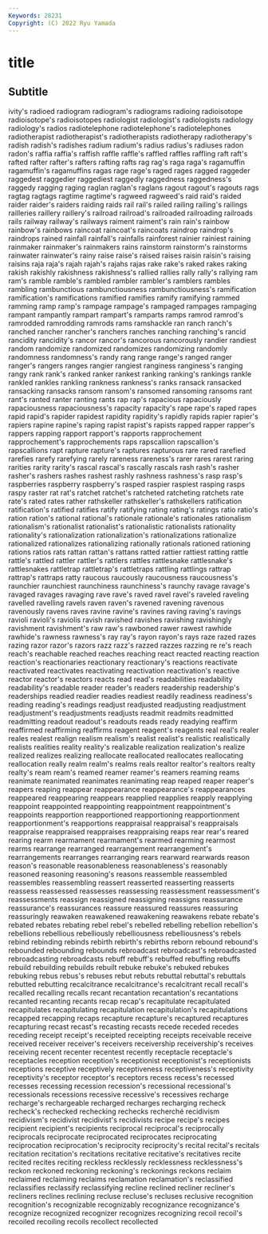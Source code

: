 ```yaml
---
Keywords: 28231
Copyright: (C) 2022 Ryu Yamada
---
```



# title

## Subtitle
ivity's radioed radiogram radiogram's radiograms radioing radioisotope radioisotope's radioisotopes
radiologist radiologist's radiologists radiology radiology's radios radiotelephone radiotelephone's radiotelephones radiotherapist
radiotherapist's radiotherapists radiotherapy radiotherapy's radish radish's radishes radium radium's radius
radius's radiuses radon radon's raffia raffia's raffish raffle raffle's raffled
raffles raffling raft raft's rafted rafter rafter's rafters rafting rafts
rag rag's raga raga's ragamuffin ragamuffin's ragamuffins ragas rage rage's
raged rages ragged raggeder raggedest raggedier raggediest raggedly raggedness raggedness's
raggedy ragging raging raglan raglan's raglans ragout ragout's ragouts rags
ragtag ragtags ragtime ragtime's ragweed ragweed's raid raid's raided raider
raider's raiders raiding raids rail rail's railed railing railing's railings
railleries raillery raillery's railroad railroad's railroaded railroading railroads rails railway
railway's railways raiment raiment's rain rain's rainbow rainbow's rainbows raincoat
raincoat's raincoats raindrop raindrop's raindrops rained rainfall rainfall's rainfalls rainforest
rainier rainiest raining rainmaker rainmaker's rainmakers rains rainstorm rainstorm's rainstorms
rainwater rainwater's rainy raise raise's raised raises raisin raisin's raising
raisins raja raja's rajah rajah's rajahs rajas rake rake's raked
rakes raking rakish rakishly rakishness rakishness's rallied rallies rally rally's
rallying ram ram's ramble ramble's rambled rambler rambler's ramblers rambles
rambling rambunctious rambunctiousness rambunctiousness's ramification ramification's ramifications ramified ramifies ramify
ramifying rammed ramming ramp ramp's rampage rampage's rampaged rampages rampaging
rampant rampantly rampart rampart's ramparts ramps ramrod ramrod's ramrodded ramrodding
ramrods rams ramshackle ran ranch ranch's ranched rancher rancher's ranchers
ranches ranching ranching's rancid rancidity rancidity's rancor rancor's rancorous rancorously
randier randiest random randomize randomized randomizes randomizing randomly randomness randomness's
randy rang range range's ranged ranger ranger's rangers ranges rangier
rangiest ranginess ranginess's ranging rangy rank rank's ranked ranker rankest
ranking ranking's rankings rankle rankled rankles rankling rankness rankness's ranks
ransack ransacked ransacking ransacks ransom ransom's ransomed ransoming ransoms rant
rant's ranted ranter ranting rants rap rap's rapacious rapaciously rapaciousness
rapaciousness's rapacity rapacity's rape rape's raped rapes rapid rapid's rapider
rapidest rapidity rapidity's rapidly rapids rapier rapier's rapiers rapine rapine's
raping rapist rapist's rapists rapped rapper rapper's rappers rapping rapport
rapport's rapports rapprochement rapprochement's rapprochements raps rapscallion rapscallion's rapscallions rapt
rapture rapture's raptures rapturous rare rared rarefied rarefies rarefy rarefying
rarely rareness rareness's rarer rares rarest raring rarities rarity rarity's
rascal rascal's rascally rascals rash rash's rasher rasher's rashers rashes
rashest rashly rashness rashness's rasp rasp's raspberries raspberry raspberry's rasped
raspier raspiest rasping rasps raspy raster rat rat's ratchet ratchet's
ratcheted ratcheting ratchets rate rate's rated rates rather rathskeller rathskeller's
rathskellers ratification ratification's ratified ratifies ratify ratifying rating rating's ratings
ratio ratio's ration ration's rational rational's rationale rationale's rationales rationalism
rationalism's rationalist rationalist's rationalistic rationalists rationality rationality's rationalization rationalization's rationalizations
rationalize rationalized rationalizes rationalizing rationally rationals rationed rationing rations ratios
rats rattan rattan's rattans ratted rattier rattiest ratting rattle rattle's
rattled rattler rattler's rattlers rattles rattlesnake rattlesnake's rattlesnakes rattletrap rattletrap's
rattletraps rattling rattlings rattrap rattrap's rattraps ratty raucous raucously raucousness
raucousness's raunchier raunchiest raunchiness raunchiness's raunchy ravage ravage's ravaged ravages
ravaging rave rave's raved ravel ravel's raveled raveling ravelled ravelling
ravels raven raven's ravened ravening ravenous ravenously ravens raves ravine
ravine's ravines raving raving's ravings ravioli ravioli's raviolis ravish ravished
ravishes ravishing ravishingly ravishment ravishment's raw raw's rawboned rawer rawest
rawhide rawhide's rawness rawness's ray ray's rayon rayon's rays raze
razed razes razing razor razor's razors razz razz's razzed razzes
razzing re re's reach reach's reachable reached reaches reaching react
reacted reacting reaction reaction's reactionaries reactionary reactionary's reactions reactivate reactivated
reactivates reactivating reactivation reactivation's reactive reactor reactor's reactors reacts read
read's readabilities readability readability's readable reader reader's readers readership readership's
readerships readied readier readies readiest readily readiness readiness's reading reading's
readings readjust readjusted readjusting readjustment readjustment's readjustments readjusts readmit readmits
readmitted readmitting readout readout's readouts reads ready readying reaffirm reaffirmed
reaffirming reaffirms reagent reagent's reagents real real's realer reales realest
realign realism realism's realist realist's realistic realistically realists realities reality
reality's realizable realization realization's realize realized realizes realizing reallocate reallocated
reallocates reallocating reallocation really realm realm's realms reals realtor realtor's
realtors realty realty's ream ream's reamed reamer reamer's reamers reaming
reams reanimate reanimated reanimates reanimating reap reaped reaper reaper's reapers
reaping reappear reappearance reappearance's reappearances reappeared reappearing reappears reapplied reapplies
reapply reapplying reappoint reappointed reappointing reappointment reappointment's reappoints reapportion reapportioned
reapportioning reapportionment reapportionment's reapportions reappraisal reappraisal's reappraisals reappraise reappraised reappraises
reappraising reaps rear rear's reared rearing rearm rearmament rearmament's rearmed
rearming rearmost rearms rearrange rearranged rearrangement rearrangement's rearrangements rearranges rearranging
rears rearward rearwards reason reason's reasonable reasonableness reasonableness's reasonably reasoned
reasoning reasoning's reasons reassemble reassembled reassembles reassembling reassert reasserted reasserting
reasserts reassess reassessed reassesses reassessing reassessment reassessment's reassessments reassign reassigned
reassigning reassigns reassurance reassurance's reassurances reassure reassured reassures reassuring reassuringly
reawaken reawakened reawakening reawakens rebate rebate's rebated rebates rebating rebel
rebel's rebelled rebelling rebellion rebellion's rebellions rebellious rebelliously rebelliousness rebelliousness's
rebels rebind rebinding rebinds rebirth rebirth's rebirths reborn rebound rebound's
rebounded rebounding rebounds rebroadcast rebroadcast's rebroadcasted rebroadcasting rebroadcasts rebuff rebuff's
rebuffed rebuffing rebuffs rebuild rebuilding rebuilds rebuilt rebuke rebuke's rebuked
rebukes rebuking rebus rebus's rebuses rebut rebuts rebuttal rebuttal's rebuttals
rebutted rebutting recalcitrance recalcitrance's recalcitrant recall recall's recalled recalling recalls
recant recantation recantation's recantations recanted recanting recants recap recap's recapitulate
recapitulated recapitulates recapitulating recapitulation recapitulation's recapitulations recapped recapping recaps recapture
recapture's recaptured recaptures recapturing recast recast's recasting recasts recede receded
recedes receding receipt receipt's receipted receipting receipts receivable receive received
receiver receiver's receivers receivership receivership's receives receiving recent recenter recentest
recently receptacle receptacle's receptacles reception reception's receptionist receptionist's receptionists receptions
receptive receptively receptiveness receptiveness's receptivity receptivity's receptor receptor's receptors recess
recess's recessed recesses recessing recession recession's recessional recessional's recessionals recessions
recessive recessive's recessives recharge recharge's rechargeable recharged recharges recharging recheck
recheck's rechecked rechecking rechecks recherché recidivism recidivism's recidivist recidivist's recidivists
recipe recipe's recipes recipient recipient's recipients reciprocal reciprocal's reciprocally reciprocals
reciprocate reciprocated reciprocates reciprocating reciprocation reciprocation's reciprocity reciprocity's recital recital's
recitals recitation recitation's recitations recitative recitative's recitatives recite recited recites
reciting reckless recklessly recklessness recklessness's reckon reckoned reckoning reckoning's reckonings
reckons reclaim reclaimed reclaiming reclaims reclamation reclamation's reclassified reclassifies reclassify
reclassifying recline reclined recliner recliner's recliners reclines reclining recluse recluse's
recluses reclusive recognition recognition's recognizable recognizably recognizance recognizance's recognize recognized
recognizer recognizes recognizing recoil recoil's recoiled recoiling recoils recollect recollected
